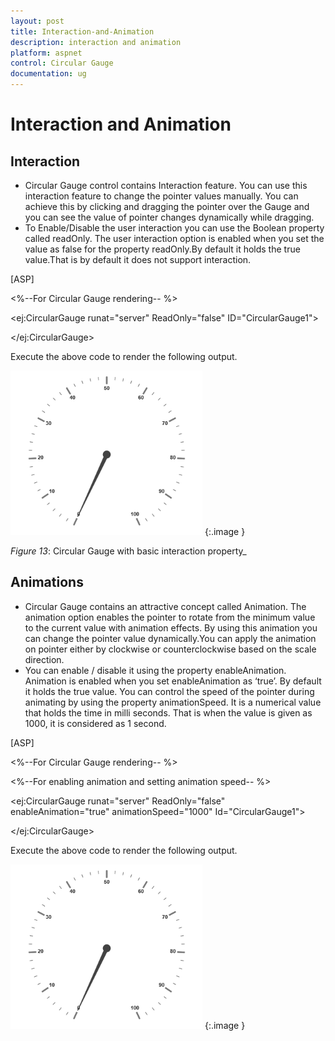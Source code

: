 ```yaml
---
layout: post
title: Interaction-and-Animation
description: interaction and animation
platform: aspnet
control: Circular Gauge
documentation: ug
---
```


# Interaction and Animation

## Interaction

* Circular Gauge control contains Interaction feature. You can use this interaction feature to change the pointer values manually. You can achieve this by clicking and dragging the pointer over the Gauge and you can see the value of pointer changes dynamically while dragging.
* To Enable/Disable the user interaction you can use the Boolean property called readOnly. The user interaction option is enabled when you set the value as false for the property readOnly.By default it holds the true value.That is by default it does not support interaction. 



[ASP]



&lt;%--For Circular Gauge rendering-- %&gt;

&lt;ej:CircularGauge runat="server" ReadOnly="false" ID="CircularGauge1"&gt;

&lt;/ej:CircularGauge&gt;



Execute the above code to render the following output.



 ![](Interaction-and-Animation_images/Interaction-and-Animation_img1.png)
{:.image }


 _Figure_ _13_: Circular Gauge with basic interaction property_

## Animations

* Circular Gauge contains an attractive concept called Animation. The animation option enables the pointer to rotate from the minimum value to the current value with animation effects. By using this animation you can change the pointer value dynamically.You can apply the animation on pointer either by clockwise or counterclockwise based on the scale direction. 
* You can enable / disable it using the property enableAnimation. Animation is enabled when you set enableAnimation as ‘true’. By default it holds the true value. You can control the speed of the pointer during animating by using the property animationSpeed. It is a numerical value that holds the time in milli seconds. That is when the value is given as 1000, it is considered as 1 second.





[ASP]



&lt;%--For Circular Gauge rendering-- %&gt;

&lt;%--For enabling animation and setting animation speed-- %&gt;

&lt;ej:CircularGauge runat="server" ReadOnly="false" enableAnimation="true"  animationSpeed="1000" Id="CircularGauge1"&gt;

&lt;/ej:CircularGauge&gt;





Execute the above code to render the following output.



 ![](Interaction-and-Animation_images/Interaction-and-Animation_img2.png)
{:.image }


